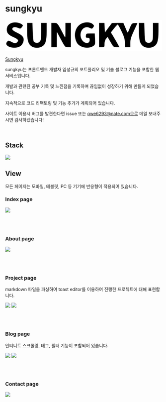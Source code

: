 # sungkyu

<img src='https://raw.githubusercontent.com/JhsK/sungkyu/4be69c7fe0d5920daabe2dccdd2306e64b32c708/front/public/black_logo.svg'>

<br>

[Sungkyu](https://sungkyu.info)

sungkyu는 프론트엔드 개발자 임성규의 포트폴리오 및 기술 블로그 기능을 포함한 웹 서비스입니다.

개발과 관련된 공부 기록 및 느낀점을 기록하며 끊임없이 성장하기 위해 만들게 되었습니다.

지속적으로 코드 리팩토링 및 기능 추가가 계획되어 있습니다.

사이트 이용시 버그를 발견한다면 issue 또는 qwe6293@nate.com으로 메일 보내주시면 감사하겠습니다!

<br>

## Stack

<img src='https://s3.ap-northeast-2.amazonaws.com/sungkyu.info/original/stack.png' width=1000 >


<br>

## View

모든 페이지는 모바일, 테블릿, PC 등 기기에 반응형이 적용되어 있습니다.

### Index page

<img src='https://s3.ap-northeast-2.amazonaws.com/sungkyu.info/original/index_page.png'>

<br><br>

### About page

<img src='https://s3.ap-northeast-2.amazonaws.com/sungkyu.info/original/about_page.png'>

<br><br>

### Project page

markdown 파일을 파싱하여 toast editor를 이용하여 진행한 프로젝트에 대해 표현합니다.

<img src='https://s3.ap-northeast-2.amazonaws.com/sungkyu.info/original/project_index.png'>

<img src='https://s3.ap-northeast-2.amazonaws.com/sungkyu.info/original/project_detail.png'>

<br><br>

### Blog page

인티니트 스크롤링, 태그, 필터 기능이 포함되어 있습니다.

<img src='https://s3.ap-northeast-2.amazonaws.com/sungkyu.info/original/blog_index.png'>

<img src='https://s3.ap-northeast-2.amazonaws.com/sungkyu.info/original/blog_detail.png'>

<br><br>

### Contact page

<img src='https://s3.ap-northeast-2.amazonaws.com/sungkyu.info/original/contact_page.png'>